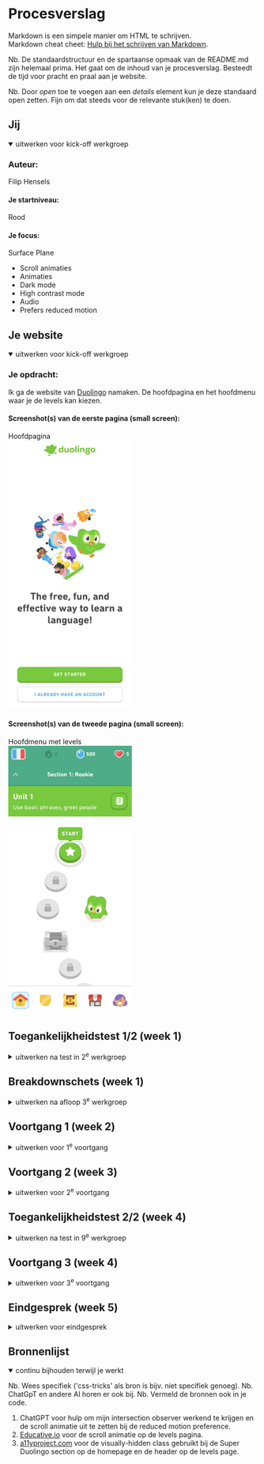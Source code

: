 # Procesverslag
Markdown is een simpele manier om HTML te schrijven.  
Markdown cheat cheet: [Hulp bij het schrijven van Markdown](https://github.com/adam-p/markdown-here/wiki/Markdown-Cheatsheet).

Nb. De standaardstructuur en de spartaanse opmaak van de README.md zijn helemaal prima. Het gaat om de inhoud van je procesverslag. Besteedt de tijd voor pracht en praal aan je website.

Nb. Door *open* toe te voegen aan een *details* element kun je deze standaard open zetten. Fijn om dat steeds voor de relevante stuk(ken) te doen.





## Jij

<details open>
  <summary>uitwerken voor kick-off werkgroep</summary>

  ### Auteur:
  Filip Hensels

  #### Je startniveau:
  Rood

  #### Je focus:
  Surface Plane
  - Scroll animaties
  - Animaties
  - Dark mode
  - High contrast mode
  - Audio
  - Prefers reduced motion
 
</details>





## Je website

<details open>
  <summary>uitwerken voor kick-off werkgroep</summary>

  ### Je opdracht:
  Ik ga de website van <a href="https://duolingo.com/">Duolingo</a> namaken. De hoofdpagina en het hoofdmenu waar je de levels kan kiezen.

  #### Screenshot(s) van de eerste pagina (small screen): 
  Hoofdpagina  
  <img src="readme-images/hoofdpagina.jpg" width="250px" alt="omschrijving van de pagina">

  #### Screenshot(s) van de tweede pagina (small screen):
  Hoofdmenu met levels  
  <img src="readme-images/levelspagina.jpg" width="250px" alt="omschrijving van de pagina">
 
</details>



## Toegankelijkheidstest 1/2 (week 1)

<details>
  <summary>uitwerken na test in 2<sup>e</sup> werkgroep</summary>

  ### Bevindingen
  Tijdens het invullen van de WCAG met de Duolingo website kwam er naar voren dat de website tekort kwam op erg veel vlakken. Deze staan hieronder beschreven.
  - Op de course pagina waar je een level kan starten had de HTML tag geen LANG attribuut.
  - Er is nergens een :focus style voor en ze hebben die van het OS uitgezet. Navigeren met de TAB-toets is dus onmogelijk.
  - Op de course pagina is de website zo goed als onbruikbaar in de horizontale oriëntatie op mobiel. De header en nav-bar nemen dan bijna alle ruimte in beslag.
  - Op de home pagina worden er meerdere H1 elementen gebruikt.
  - Sommige afbeeldingen missen een alt attribuut of benoemen niet alle tekst van de afbeelding in het alt attribuut.
  - Een "skip to content" link is niet zichtbaar tijdens het navigeren met de TAB-toets.
  - De website ondersteunt geen donkere modus.
  - Het contrast is niet hoog genoeg bij vrijwel alle tekst.
  - De website ondersteunt geen hoog contrast modus.
  - Het is niet mogelijk om tekst te selecteren.
  - De screenreader werkt wel, maar slaat decoratieve afbeeldingen niet over.

Deze bevindingen van de originele website van Duolingo valt er te zien dat er nog veel te verbeteren valt aan de website om het toegankelijker voor iedereen te maken.

</details>



## Breakdownschets (week 1)

<details>
  <summary>uitwerken na afloop 3<sup>e</sup> werkgroep</summary>

  ### de hele pagina: 
  <img src="readme-images/breakdownschets.jpg" width="375px" alt="breakdown van de hele pagina">

</details>



## Voortgang 1 (week 2)

<details>
  <summary>uitwerken voor 1<sup>e</sup> voortgang</summary>

  ### Stand van zaken
  Op dit moment gaat het erg goed, de eerste section van de homepage is af. Ik heb wel nog een beetje moeite met het zorgen voor de juiste witruimte overal. Ook weet ik nog niet hoe ik scroll-animaties moet toevoegen aan de header. Als laatste wil ik ook graag dat de eerste 2 knoppen altijd aan de onderkant van het scherm staan. Ik weet nog niet hoe ik dit mooi voor elkaar krijg.
  <img src="./readme-images/voortgang1.jpg" width="375px" alt="voortgang tot nu toe">

  ### Agenda voor meeting

  | Constant       | Suzanne            | Filip        |
  | ---            | ---                | ---          |
  | Header         | Background image   | Paddings en witruimte   |
  | genres onder elkaar | Pagina in blokjes | Scroll animaties | 

  ### Verslag van meeting
  hier na afloop snel de uitkomsten van de meeting vastleggen

  - De witruimte hoeft niet tot op de pixel precies te zijn, maar moet wel zo veel mogelijk op het origineel lijken.
  - D.m.v. een grid krijg ik de knoppen op de onderkant.
  - Met behulp van een Intersection Observer in JavaScript krijg ik scroll animaties.

</details>





## Voortgang 2 (week 3)

<details>
  <summary>uitwerken voor 2<sup>e</sup> voortgang</summary>

  ### Stand van zaken
  Deze week heb ik de homepage helemaal afgemaakt. Alleen moet ik de Scroll-animaties nog werkend krijgen, en heb ik bij de Learn anywhere, anytime section en boven de footer nog 2 SVG afbeeldingen over elkaar heen plaatsen en inzoomen zodat ze buiten zodat niet de hele breedte te zien is, maar breder wordt bij een breder scherm.

  <img src="./readme-images/voortgang2.jpg" width="375px" alt="Afbeelding die anders eruit zou moeten zien">


  ### Agenda voor meeting

  | Suzanne      | Constant         | Naomi    | Filip |
  | ---            | ---                | ---          | ---              |
  | vreemde witruimte oplossen  | Hulp met vragen         | Hulp met vragen    | Hulp met Intersection Observer    |
  | ... | ... | ... | Hulp met afbeelding buiten de pagina krijgen. |


  ### Verslag van meeting
  hier na afloop snel de uitkomsten van de meeting vastleggen

  - Ik hoef geen 2 SVG bestanden boven elkaar te zetten, maar kan deze gewoon samenvoegen in Illustrator.
  - Het is met uitleg van de studentassistent gelukt om deze ook goed te positioneren d.m.v. object fit en scale.
  - Intersection Observer is nog niet gelukt.

</details>





## Toegankelijkheidstest 2/2 (week 4)

<details>
  <summary>uitwerken na test in 9<sup>e</sup> werkgroep</summary>

  ### Bevindingen
  In mijn website heb ik al aardig wat problemen opgelost die de originele website wel had met betrekking tot de WCAG checklist en toegankelijkheid:
  - Ik heb een :focus outline toegevoegd. Deze heb ik ook geanimeerd zodat die pulseert tussen wit en zwart zodat die altijd goed zichtbaar is. Deze animatie wordt niet afgespeeld bij de reduce motion preference.
  - Ik heb een skip to content button toegevoegd die in beeld komt als de focus er op staat.
  - Ik heb de HTML structuur verbeterd m.b.t. headings en geen enkel div of span element gebruikt.
  - Ik heb op beide pagina's een lege alt text toegevoegd bij decoratieve afbeeldingen. 
  - Ik heb de VoiceOver structuur logisch en duidelijk gemaakt op beide pagina's.

</details>





## Voortgang 3 (week 4)

<details>
  <summary>uitwerken voor 3<sup>e</sup> voortgang</summary>

  ### Stand van zaken
  Beide pagina's zijn nu allebei zo goed als af, met uitzondering van een paar kleine details. Zo heb ik op de levels pagina een Start wolkje dat een driehoekje moet hebben zodat het lijkt op een tekstwolkje, maar dat driehoekje heb ik nog niet. Ook moet ik nog een aantal dingen voor de Surface plane doen, zoals een dark mode en een hoog contrast mode toevoegen.

  ### Agenda voor meeting
  samen met je groepje opstellen

  | Suzanne      | Naomi          | Constant    | Filip        |
  | ---            | ---                | ---          | ---              |
  | Animatie die buiten het beeld valt| ...| Screenreader verbeteren | Hoe je een tekstwolkje maakt    |
  | Skill animation | ...                | ...              | Pop-up wolkje |


  ### Verslag van meeting

  - Het is duidelijk hoe je het driehoekje van een tekstwolkje, namelijk met een lege ::after en met clip-path.
  - Duidelijk hoe je een zwevende animatie toe kan voegen aan dat tekstwolkje.

</details>





## Eindgesprek (week 5)

<details>
  <summary>uitwerken voor eindgesprek</summary>

  ### Je uitkomst - karakteristiek screenshots:
  <img src="readme-images/karakteristiek1.jpg" width="200px" alt="Levels pagina in light mode">
  <img src="readme-images/karakteristiek2.jpg" width="200px" alt="Levels pagina in dark mode">
  <img src="readme-images/karakteristiek3.jpg" width="200px" alt="Levels pagina in hoog contrast mode">


  ### Dit ging goed/Heb ik geleerd: 
  Tijdens dit vak heb ik geleerd hoe je een website semantisch correct codeert met zo min mogelijk classes, divs en spans. Ook heb ik geleerd hoe je deze website zo goed mogelijk optimaliseert voor een screen reader. Over het algemeen ben ik tijdens dit vak een stuk beter geworden in HTML/CSS

  <img src="./readme-images/voortgang3.jpg" width="375px" alt="Levels pagina in dark mode">


  ### Dit was lastig/Is niet gelukt:
  De elementen waar ik JavaScript bij nodig had vond ik nog best wel lastig. Met name de intersection observer. Bij de learn anywhere, anytime section was het de bedoeling om daar een blauwe achtergrond aan toe te voegen die steeds blauwer werd, naarmate je verder scrollde. Ook zou de header uit beeld moeten verdwijnen bij die section en die daarna van Superduolingo. Het is mij helaas niet gelukt om dat zo te programmeren in JavaScript.

  <img src="readme-images/voortgang4.jpg" width="375px" alt="Learn anywhere, anytime pagina zonder blauwe achtergrond met de header in beeld.">
</details>





## Bronnenlijst

<details open>
  <summary>continu bijhouden terwijl je werkt</summary>

  Nb. Wees specifiek ('css-tricks' als bron is bijv. niet specifiek genoeg). 
  Nb. ChatGpT en andere AI horen er ook bij.
  Nb. Vermeld de bronnen ook in je code.

  1. ChatGPT voor hulp om mijn intersection observer werkend te krijgen en de scroll animatie uit te zetten bij de reduced motion preference.
  2. <a href="https://www.educative.io/answers/what-is-animate-scrolltop">Educative.io</a> voor de scroll animatie op de levels pagina.
  3. <a href="https://www.a11yproject.com/posts/how-to-hide-content/">a11yproject.com</a> voor de visually-hidden class gebruikt bij de Super Duolingo section op de homepage en de header op de levels page.

</details>